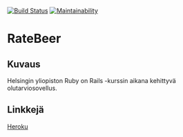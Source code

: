 [![Build Status](https://travis-ci.org/anonOstrich/ratebeer.svg?branch=master)](https://travis-ci.org/anonOstrich/ratebeer)
[![Maintainability](https://api.codeclimate.com/v1/badges/eea510d7baec87ff9157/maintainability)](https://codeclimate.com/github/anonOstrich/ratebeer/maintainability)

RateBeer
========

Kuvaus
------
Helsingin yliopiston Ruby on Rails -kurssin aikana kehittyvä olutarviosovellus.


Linkkejä
--------
[Heroku](https://pure-bayou-12488.herokuapp.com/)
